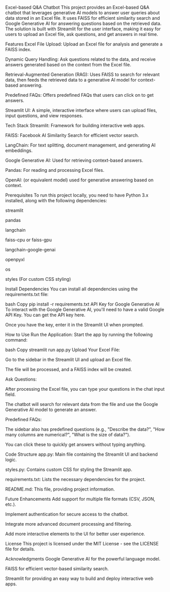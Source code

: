 Excel-based Q&A Chatbot
This project provides an Excel-based Q&A chatbot that leverages generative AI models to answer user queries about data stored in an Excel file. It uses FAISS for efficient similarity search and Google Generative AI for answering questions based on the retrieved data. The solution is built with Streamlit for the user interface, making it easy for users to upload an Excel file, ask questions, and get answers in real time.

Features
Excel File Upload: Upload an Excel file for analysis and generate a FAISS index.

Dynamic Query Handling: Ask questions related to the data, and receive answers generated based on the context from the Excel file.

Retrieval-Augmented Generation (RAG): Uses FAISS to search for relevant data, then feeds the retrieved data to a generative AI model for context-based answering.

Predefined FAQs: Offers predefined FAQs that users can click on to get answers.

Streamlit UI: A simple, interactive interface where users can upload files, input questions, and view responses.

Tech Stack
Streamlit: Framework for building interactive web apps.

FAISS: Facebook AI Similarity Search for efficient vector search.

LangChain: For text splitting, document management, and generating AI embeddings.

Google Generative AI: Used for retrieving context-based answers.

Pandas: For reading and processing Excel files.

OpenAI: (or equivalent model) used for generative answering based on context.

Prerequisites
To run this project locally, you need to have Python 3.x installed, along with the following dependencies:

streamlit

pandas

langchain

faiss-cpu or faiss-gpu

langchain-google-genai

openpyxl

os

styles (For custom CSS styling)

Install Dependencies
You can install all dependencies using the requirements.txt file:

bash
Copy
pip install -r requirements.txt
API Key for Google Generative AI
To interact with the Google Generative AI, you'll need to have a valid Google API Key. You can get the API key here.

Once you have the key, enter it in the Streamlit UI when prompted.

How to Use
Run the Application: Start the app by running the following command:

bash
Copy
streamlit run app.py
Upload Your Excel File:

Go to the sidebar in the Streamlit UI and upload an Excel file.

The file will be processed, and a FAISS index will be created.

Ask Questions:

After processing the Excel file, you can type your questions in the chat input field.

The chatbot will search for relevant data from the file and use the Google Generative AI model to generate an answer.

Predefined FAQs:

The sidebar also has predefined questions (e.g., "Describe the data?", "How many columns are numerical?", "What is the size of data?").

You can click these to quickly get answers without typing anything.

Code Structure
app.py: Main file containing the Streamlit UI and backend logic.

styles.py: Contains custom CSS for styling the Streamlit app.

requirements.txt: Lists the necessary dependencies for the project.

README.md: This file, providing project information.

Future Enhancements
Add support for multiple file formats (CSV, JSON, etc.).

Implement authentication for secure access to the chatbot.

Integrate more advanced document processing and filtering.

Add more interactive elements to the UI for better user experience.

License
This project is licensed under the MIT License - see the LICENSE file for details.

Acknowledgments
Google Generative AI for the powerful language model.

FAISS for efficient vector-based similarity search.

Streamlit for providing an easy way to build and deploy interactive web apps.
